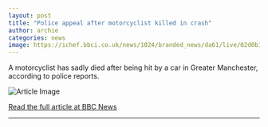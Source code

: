 ```yaml
---
layout: post
title: "Police appeal after motorcyclist killed in crash"
author: archie
categories: news
image: https://ichef.bbci.co.uk/news/1024/branded_news/da61/live/02d0b120-1f63-11f0-9d32-873ec5346547.jpg
---
```

A motorcyclist has sadly died after being hit by a car in Greater Manchester, according to police reports.

![Article Image](https://ichef.bbci.co.uk/news/1024/branded_news/da61/live/02d0b120-1f63-11f0-9d32-873ec5346547.jpg)

[Read the full article at BBC News](https://www.bbc.com/news/articles/c4gkxlk159lo?at_medium=RSS&at_campaign=rss)

---
